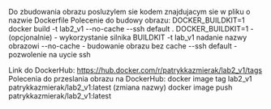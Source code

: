 Do zbudowania obrazu posluzylem sie kodem znajdujacym sie w pliku o nazwie Dockerfile
Polecenie do budowy obrazu:
DOCKER_BUILDKIT=1 docker build -t lab2_v1 --no-cache --ssh default .
DOCKER_BUILDKIT=1 - (opcjonalnie) - wykorzystanie silnika BUILDKIT
-t lab_v1 nadanie nazwy obrazowi
--no-cache - budowanie obrazu bez cache
--ssh default - pozwolenie na uycie ssh

Link do DockerHub:
https://hub.docker.com/r/patrykkazmierak/lab2_v1/tags
Polecenia do przeslania obrazu na DockerHub:
docker image tag lab2_v1 patrykkazmierak/lab2_v1:latest (zmiana nazwy)
docker image push patrykkazmierak/lab2_v1:latest
